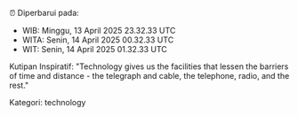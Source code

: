 ⏰ Diperbarui pada:
- WIB: Minggu, 13 April 2025 23.32.33 UTC
- WITA: Senin, 14 April 2025 00.32.33 UTC
- WIT: Senin, 14 April 2025 01.32.33 UTC

Kutipan Inspiratif:
"Technology gives us the facilities that lessen the barriers of time and distance - the telegraph and cable, the telephone, radio, and the rest."


Kategori: technology

